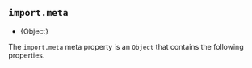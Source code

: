 ## `import.meta`

* {Object}

The `import.meta` meta property is an `Object` that contains the following
properties.
